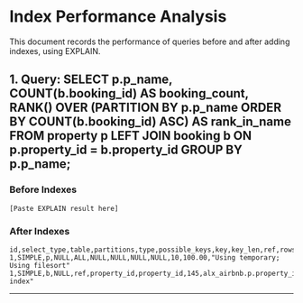 # Index Performance Analysis

This document records the performance of queries before and after adding indexes, using EXPLAIN.

## 1. Query: SELECT p.p_name, COUNT(b.booking_id) AS booking_count, RANK() OVER (PARTITION BY p.p_name ORDER BY COUNT(b.booking_id) ASC) AS rank_in_name FROM property p LEFT JOIN booking b ON p.property_id = b.property_id GROUP BY p.p_name;

### Before Indexes
```
[Paste EXPLAIN result here]
```

### After Indexes
```
id,select_type,table,partitions,type,possible_keys,key,key_len,ref,rows,filtered,Extra
1,SIMPLE,p,NULL,ALL,NULL,NULL,NULL,NULL,10,100.00,"Using temporary; Using filesort"
1,SIMPLE,b,NULL,ref,property_id,property_id,145,alx_airbnb.p.property_id,1,100.00,"Using index"
```

---
